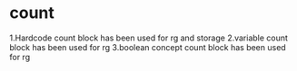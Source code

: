 # count
1.Hardcode count block has been used for rg and storage
2.variable count block has been used for rg 
3.boolean concept count block has been used for rg
